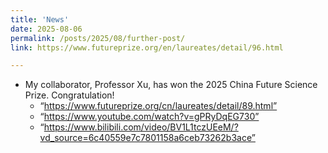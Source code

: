 ```yaml
---
title: 'News'
date: 2025-08-06
permalink: /posts/2025/08/further-post/
link: https://www.futureprize.org/en/laureates/detail/96.html

---
```

* My collaborator, Professor Xu, has won the 2025 China Future Science Prize. Congratulation!
  * “https://www.futureprize.org/cn/laureates/detail/89.html”
  * “https://www.youtube.com/watch?v=gPRyDqEG730”
  * “https://www.bilibili.com/video/BV1L1tczUEeM/?vd_source=6c40559e7c7801158a6ceb73262b3ace”